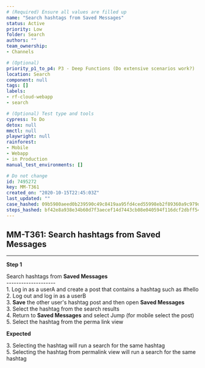 ```yaml
---
# (Required) Ensure all values are filled up
name: "Search hashtags from Saved Messages"
status: Active
priority: Low
folder: Search
authors: ""
team_ownership: 
- Channels

# (Optional)
priority_p1_to_p4: P3 - Deep Functions (Do extensive scenarios work?)
location: Search
component: null
tags: []
labels: 
- rf-cloud-webapp
- search

# (Optional) Test type and tools
cypress: To Do
detox: null
mmctl: null
playwright: null
rainforest: 
- Mobile
- Webapp
- in Production
manual_test_environments: []

# Do not change
id: 7495272
key: MM-T361
created_on: "2020-10-15T22:45:03Z"
last_updated: ""
case_hashed: 09b5980aeed0b239590c49c8419aa95fd4ced55998eb2f89360a9c979dda0add6934c6d647432bc07d953ee4006e94f8
steps_hashed: bf42e8a938e34b60d7f3aecef14d7443cb08e040594f116dcf2dbff54ef442be480d7189a7cb7ebdc2391a17d9ed20c2
---
```


<!-- (Auto-generated) Based on frontmatter's "key" and "name" -->

## MM-T361: Search hashtags from Saved Messages

---

**Step 1**

Search hashtags from **Saved Messages**\
\--------------------\
1\. Log in as a userA and create a post that contains a hashtag such as #hello\
2\. Log out and log in as a userB\
3\. **Save** the other user's hashtag post and then open **Saved Messages**\
3\. Select the hashtag from the search results\
4\. Return to **Saved Messages** and select Jump (for mobile select the post)\
5\. Select the hashtag from the perma link view

**Expected**

3\. Selecting the hashtag will run a search for the same hashtag\
5\. Selecting the hashtag from permalink view will run a search for the same hashtag
